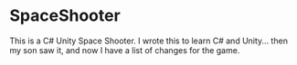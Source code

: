 # SpaceShooter
This is a C# Unity Space Shooter. I wrote this to learn C# and Unity... then my son saw it, and now I have a list of changes for the game. 
